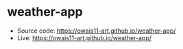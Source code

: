 # weather-app

- Source code: https://owais11-art.github.io/weather-app/
- Live: https://owais11-art.github.io/weather-app/
